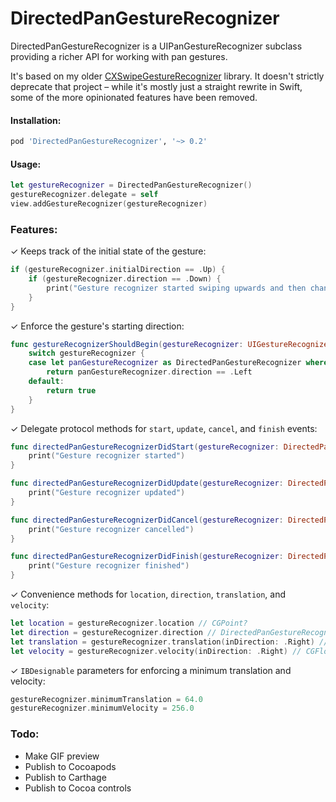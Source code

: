 # DirectedPanGestureRecognizer

DirectedPanGestureRecognizer is a UIPanGestureRecognizer subclass providing a richer API for working with pan gestures.

It's based on my older [CXSwipeGestureRecognizer](https://github.com/dclelland/CXSwipeGestureRecognizer) library. It doesn't strictly deprecate that project – while it's mostly just a straight rewrite in Swift, some of the more opinionated features have been removed.

#### Installation:

```ruby
pod 'DirectedPanGestureRecognizer', '~> 0.2'
```

#### Usage:

```swift
let gestureRecognizer = DirectedPanGestureRecognizer()
gestureRecognizer.delegate = self
view.addGestureRecognizer(gestureRecognizer)
```

### Features:

✓ Keeps track of the initial state of the gesture:

```swift
if (gestureRecognizer.initialDirection == .Up) {
    if (gestureRecognizer.direction == .Down) {
        print("Gesture recognizer started swiping upwards and then changed direction")
    }
}
```

✓ Enforce the gesture's starting direction:

```swift
func gestureRecognizerShouldBegin(gestureRecognizer: UIGestureRecognizer) -> Bool {
    switch gestureRecognizer {
    case let panGestureRecognizer as DirectedPanGestureRecognizer where panGestureRecognizer == self.panGestureRecognizer:
        return panGestureRecognizer.direction == .Left
    default:
        return true
    }
}
```

✓ Delegate protocol methods for `start`, `update`, `cancel`, and `finish` events:

```swift
func directedPanGestureRecognizerDidStart(gestureRecognizer: DirectedPanGestureRecognizer) {
    print("Gesture recognizer started")
}

func directedPanGestureRecognizerDidUpdate(gestureRecognizer: DirectedPanGestureRecognizer) {
    print("Gesture recognizer updated")
}

func directedPanGestureRecognizerDidCancel(gestureRecognizer: DirectedPanGestureRecognizer) {
    print("Gesture recognizer cancelled")
}

func directedPanGestureRecognizerDidFinish(gestureRecognizer: DirectedPanGestureRecognizer) {
    print("Gesture recognizer finished")
}
```

✓ Convenience methods for `location`, `direction`, `translation`, and `velocity`:

```swift
let location = gestureRecognizer.location // CGPoint?
let direction = gestureRecognizer.direction // DirectedPanGestureRecognizer.Direction?
let translation = gestureRecognizer.translation(inDirection: .Right) // CGFloat
let velocity = gestureRecognizer.velocity(inDirection: .Right) // CGFloat
```

✓ `IBDesignable` parameters for enforcing a minimum translation and velocity:

```swift
gestureRecognizer.minimumTranslation = 64.0
gestureRecognizer.minimumVelocity = 256.0
```

### Todo:

- Make GIF preview
- Publish to Cocoapods
- Publish to Carthage
- Publish to Cocoa controls
